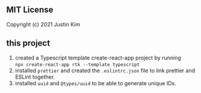 ## MIT License

Copyright (c) 2021 Justin Kim

## this project

1. created a Typescript template create-react-app project by running <br />
   `npx create-react-app rtk --template typescript`
2. installed `prettier` and created the `.eslintrc.json` file to link prettier and ESLint together.
3. installed `uuid` and `@types/uuid` to be able to generate unique IDs.
